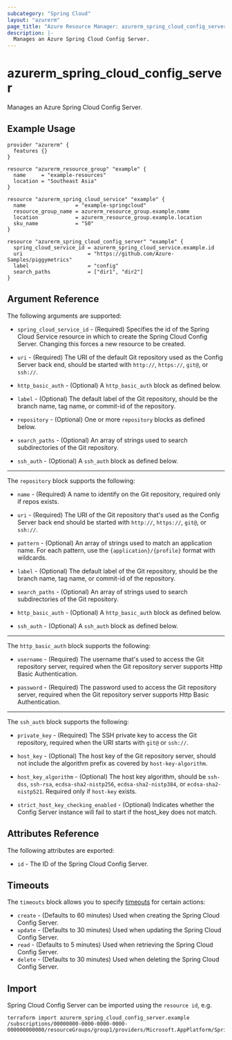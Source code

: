 ```yaml
---
subcategory: "Spring Cloud"
layout: "azurerm"
page_title: "Azure Resource Manager: azurerm_spring_cloud_config_server"
description: |-
  Manages an Azure Spring Cloud Config Server.
---
```


# azurerm_spring_cloud_config_server

Manages an Azure Spring Cloud Config Server.

## Example Usage

```hcl
provider "azurerm" {
  features {}
}

resource "azurerm_resource_group" "example" {
  name     = "example-resources"
  location = "Southeast Asia"
}

resource "azurerm_spring_cloud_service" "example" {
  name                = "example-springcloud"
  resource_group_name = azurerm_resource_group.example.name
  location            = azurerm_resource_group.example.location
  sku_name            = "S0"
}

resource "azurerm_spring_cloud_config_server" "example" {
  spring_cloud_service_id = azurerm_spring_cloud_service.example.id
  uri                     = "https://github.com/Azure-Samples/piggymetrics"
  label                   = "config"
  search_paths            = ["dir1", "dir2"]
}
```

## Argument Reference

The following arguments are supported:

* `spring_cloud_service_id` - (Required) Specifies the id of the Spring Cloud Service resource in which to create the Spring Cloud Config Server. Changing this forces a new resource to be created.

* `uri` - (Required) The URI of the default Git repository used as the Config Server back end, should be started with `http://`, `https://`, `git@`, or `ssh://`.

* `http_basic_auth` - (Optional) A `http_basic_auth` block as defined below.

* `label` - (Optional) The default label of the Git repository, should be the branch name, tag name, or commit-id of the repository.

* `repository` - (Optional) One or more `repository` blocks as defined below.

* `search_paths` - (Optional) An array of strings used to search subdirectories of the Git repository.

* `ssh_auth` - (Optional) A `ssh_auth` block as defined below.

---

The `repository` block supports the following:

* `name` - (Required) A name to identify on the Git repository, required only if repos exists.

* `uri` - (Required) The URI of the Git repository that's used as the Config Server back end should be started with `http://`, `https://`, `git@`, or `ssh://`.

* `pattern` - (Optional) An array of strings used to match an application name. For each pattern, use the `{application}/{profile}` format with wildcards.

* `label` - (Optional) The default label of the Git repository, should be the branch name, tag name, or commit-id of the repository.

* `search_paths` - (Optional) An array of strings used to search subdirectories of the Git repository.

* `http_basic_auth` - (Optional) A `http_basic_auth` block as defined below.

* `ssh_auth` - (Optional) A `ssh_auth` block as defined below.

---

The `http_basic_auth` block supports the following:

* `username` - (Required) The username that's used to access the Git repository server, required when the Git repository server supports Http Basic Authentication.

* `password` - (Required) The password used to access the Git repository server, required when the Git repository server supports Http Basic Authentication.

---

The `ssh_auth` block supports the following:

* `private_key` - (Required) The SSH private key to access the Git repository, required when the URI starts with `git@` or `ssh://`.

* `host_key` - (Optional) The host key of the Git repository server, should not include the algorithm prefix as covered by `host-key-algorithm`.

* `host_key_algorithm` - (Optional) The host key algorithm, should be `ssh-dss`, `ssh-rsa`, `ecdsa-sha2-nistp256`, `ecdsa-sha2-nistp384`, or `ecdsa-sha2-nistp521`. Required only if `host-key` exists.

* `strict_host_key_checking_enabled` - (Optional) Indicates whether the Config Server instance will fail to start if the host_key does not match.

## Attributes Reference

The following attributes are exported:

* `id` - The ID of the Spring Cloud Config Server.

## Timeouts

The `timeouts` block allows you to specify [timeouts](https://www.terraform.io/docs/configuration/resources.html#timeouts) for certain actions:

* `create` - (Defaults to 60 minutes) Used when creating the Spring Cloud Config Server.
* `update` - (Defaults to 30 minutes) Used when updating the Spring Cloud Config Server.
* `read` - (Defaults to 5 minutes) Used when retrieving the Spring Cloud Config Server.
* `delete` - (Defaults to 30 minutes) Used when deleting the Spring Cloud Config Server.

## Import

Spring Cloud Config Server can be imported using the `resource id`, e.g.

```shell
terraform import azurerm_spring_cloud_config_server.example /subscriptions/00000000-0000-0000-0000-000000000000/resourceGroups/group1/providers/Microsoft.AppPlatform/Spring/spring1
```
